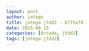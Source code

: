 ```yaml
---
layout: post
author: jotego
title: jotego.jtdd2 - 8735af8
date: 2025-08-15
categories: [Arcade, jtdd2]
tags: [jotego.jtdd2]
---
```


